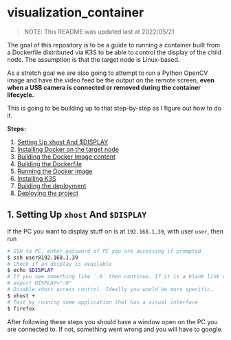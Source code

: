 # visualization_container

> NOTE: This README was updated last at 2022/05/21

The goal of this repository is to be a guide to running a container built from a Dockerfile distributed via K3S to be able to control the display of the child node. The assumption is that the target node is Linux-based.

As a stretch goal we are also going to attempt to run a Python OpenCV image and have the video feed be the output on the remote screen, __even when a USB camera is connected or removed during the container lifecycle.__

This is going to be building up to that step-by-step as I figure out how to do it.

**Steps:**
1. [Setting Up xhost And $DISPLAY](#)
2. [Installing Docker on the target node](#)
3. [Building the Docker Image content](#)
4. [Building the Dockerfile](#)
5. [Running the Docker image](#)
6. [Installing K3S](#)
7. [Building the deployment](#)
8. [Deploying the project](#)

## 1. Setting Up `xhost` And `$DISPLAY` 

If the PC you want to display stuff on is at `192.168.1.39`, with user `user`, then run
```bash
# SSH to PC, enter password of PC you are accessing if prompted
$ ssh user@192.168.1.39
# Check if an display is available
$ echo $DISPLAY
# If you see something like `:0` then continue. If it is a blank link uncomment and run the line below:
# export DISPLAY=":0"
# Disable xhost access control. Ideally you would be more specific.
$ xhost +
# Test by running some application that has a visual interface
$ firefox
```
After following these steps you should have a window open on the PC you are connected to. If not, something went wrong and you will have to google.